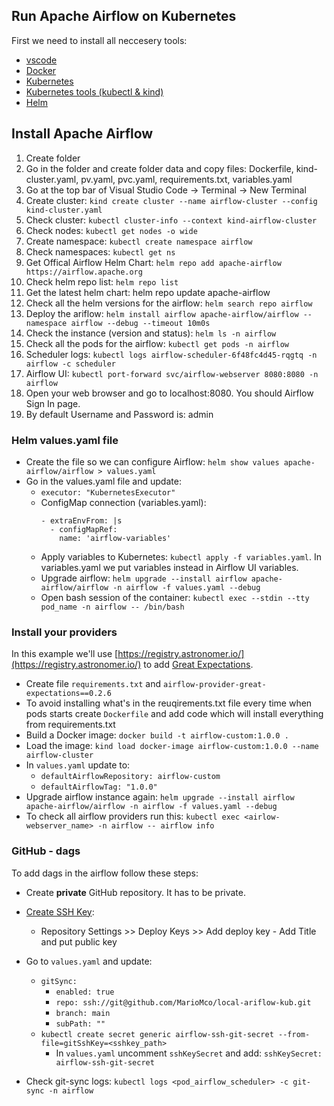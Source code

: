 ## Run Apache Airflow on Kubernetes

First we need to install all neccesery tools:

- [vscode](https://code.visualstudio.com/download)
- [Docker](https://docs.docker.com/get-docker/)
- [Kubernetes](https://kubernetes.io/releases/download/)
- [Kubernetes tools (kubectl & kind)](https://kubernetes.io/docs/tasks/tools/)
- [Helm](https://helm.sh/docs/intro/install/)

## Install Apache Airflow

1. Create folder
2. Go in the folder and create folder data and copy files: Dockerfile, kind-cluster.yaml, pv.yaml, pvc.yaml, requirements.txt, variables.yaml
3. Go at the top bar of Visual Studio Code -> Terminal -> New Terminal
4. Create cluster: `kind create cluster --name airflow-cluster --config kind-cluster.yaml`
5. Check cluster: `kubectl cluster-info --context kind-airflow-cluster`
6. Check nodes: `kubectl get nodes -o wide`
7. Create namespace: `kubectl create namespace airflow`
8. Check namespaces: `kubectl get ns`
9. Get Offical Airflow Helm Chart: `helm repo add apache-airflow https://airflow.apache.org`
10. Check helm repo list: `helm repo list`
11. Get the latest helm chart: helm repo update apache-airflow
12. Check all the helm versions for the airflow: `helm search repo airflow`
13. Deploy the ariflow: `helm install airflow apache-airflow/airflow --namespace airflow --debug --timeout 10m0s`
14. Check the instance (version and status): `helm ls -n airflow`
15. Check all the pods for the airflow: `kubectl get pods -n airflow`
16. Scheduler logs: `kubectl logs airflow-scheduler-6f48fc4d45-rqgtq -n airflow -c scheduler`
17. Airflow UI: `kubectl port-forward svc/airflow-webserver 8080:8080 -n airflow`
18. Open your web browser and go to localhost:8080. You should Airflow Sign In page.
19. By default Username and Password is: admin

### Helm values.yaml file

- Create the file so we can configure Airflow: `helm show values apache-airflow/airflow > values.yaml`
- Go in the values.yaml file and update:
  - `executor: "KubernetesExecutor"`
  - ConfigMap connection (variables.yaml):
    ```
    - extraEnvFrom: |s
      - configMapRef:
        name: 'airflow-variables'
    ```
  - Apply variables to Kubernetes: `kubectl apply -f variables.yaml`. In variables.yaml we put variables instead in Airflow UI variables.
  - Upgrade airflow: `helm upgrade --install airflow apache-airflow/airflow -n airflow -f values.yaml --debug`
  - Open bash session of the container: `kubectl exec --stdin --tty pod_name -n airflow -- /bin/bash`

### Install your providers

In this example we'll use [https://registry.astronomer.io/](https://registry.astronomer.io/) to add [Great Expectations](https://registry.astronomer.io/providers/airflow-provider-great-expectations/versions/0.2.6).

- Create file `requirements.txt` and `airflow-provider-great-expectations==0.2.6`
- To avoid installing what's in the reuqirements.txt file every time when pods starts create `Dockerfile` and add code which will install everything from requirements.txt
- Build a Docker image: `docker build -t airflow-custom:1.0.0 .`
- Load the image: `kind load docker-image airflow-custom:1.0.0 --name airflow-cluster`
- In `values.yaml` update to:
  - `defaultAirflowRepository: airflow-custom`
  - `defaultAirflowTag: "1.0.0"`
- Upgrade airflow instance again: `helm upgrade --install airflow apache-airflow/airflow -n airflow -f values.yaml --debug`
- To check all airflow providers run this: `kubectl exec <airlow-webserver_name> -n airflow -- airflow info`

### GitHub - dags

To add dags in the airflow follow these steps:

- Create **private** GitHub repository. It has to be private.
- [Create SSH Key](https://docs.github.com/en/authentication/connecting-to-github-with-ssh/generating-a-new-ssh-key-and-adding-it-to-the-ssh-agent):

  - Repository Settings >> Deploy Keys >> Add deploy key - Add Title and put public key

- Go to `values.yaml` and update:
  - `gitSync:`
    - `enabled: true`
    - `repo: ssh://git@github.com/MarioMco/local-ariflow-kub.git`
    - `branch: main`
    - `subPath: ""`
  - `kubectl create secret generic airflow-ssh-git-secret --from-file=gitSshKey=<sshkey_path>`
    - In `values.yaml` uncomment `sshKeySecret` and add: `sshKeySecret: airflow-ssh-git-secret`
- Check git-sync logs: `kubectl logs <pod_airflow_scheduler> -c git-sync -n airflow`
